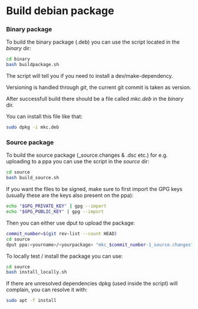 # Build debian package

### Binary package

To build the binary package (.deb) you can use the script located in the *binary* dir:

```bash
cd binary
bash buildpackage.sh
```

The script will tell you if you need to install a dev/make-dependency.

Versioning is handled through *git*, the current git commit is taken as version.

After successfull build there should be a file called *mkc.deb* in the *binary* dir.

You can install this file like that:

```bash
sudo dpkg -i mkc.deb
```

### Source package

To build the source package (_source.changes & .dsc etc.) for e.g. uploading to a ppa you can use the script in the *source* dir:

```bash
cd source
bash build_source.sh
```

If you want the files to be signed, make sure to first import the GPG keys (usually these are the keys also present on the ppa):

```bash
echo "$GPG_PRIVATE_KEY" | gpg --import
echo "$GPG_PUBLIC_KEY" | gpg --import
```

Then you can either use dput to upload the package:

```bash
commit_number=$(git rev-list --count HEAD)
cd source
dput ppa:<yourname>/<yourpackage> "mkc_$commit_number-1_source.changes"
```

To locally test / install the package you can use:

```bash
cd source
bash install_locally.sh
```

If there are unresolved dependencies dpkg (used inside the script) will complain, you can resolve it with:

```bash
sudo apt -f install
```
